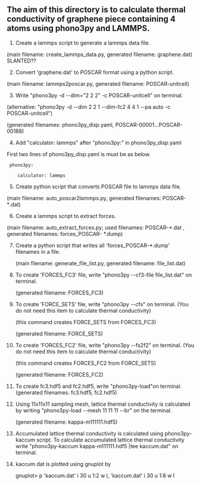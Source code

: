 ## The aim of this directory is to calculate thermal conductivity of graphene piece containing 4 atoms using phono3py and LAMMPS.

1. Create a lammps script to generate a lammps data file.

(main filename: create_lammps_data.py, generated filename: graphene.dat) SLANTED??

2. Convert 'graphene.dat' to POSCAR format using a python script.

(main filename: lammps2poscar.py, generated filename: POSCAR-unitcell)

3. Write "phono3py -d --dim="2 2 2" -c POSCAR-unitcell" on terminal.

(alternative: "phono3py -d --dim 2 2 1 --dim-fc2 4 4 1 --pa auto -c POSCAR-unitcell")
   
   (generated filenames: phono3py_disp.yaml, POSCAR-00001...POSCAR-00188)

4. Add "calculator: lammps" after "phono3py:" in phono3py_disp.yaml

First two lines of phono3py_disp.yaml is must be as below.


            
     phono3py:
   
        calculator: lammps
  
  


5. Create python script that converts POSCAR file to lammps data file.

(main filename: auto_poscar2lammps.py, generated filenames: POSCAR-*.dat)

6. Create a lammps script to extract forces.
   
(main filename: auto_extract_forces.py; used filenames: POSCAR-*.dat , generated filenames: forces_POSCAR- *.dump)

7. Create a python script that writes all 'forces_POSCAR-*.dump' filenames in a file.
   
   (main filename: generate_file_list.py, generated filename: file_list.dat)

8. To create 'FORCES_FC3' file, write "phono3py --cf3-file file_list.dat" on terminal.
   
   (generated filename: FORCES_FC3)

9. To create 'FORCE_SETS' file, write "phono3py --cfs" on terminal. (You do not need this item to calculate thermal conductivity)
   
    (this command creates FORCE_SETS from FORCES_FC3)

    (generated filename: FORCE_SETS)

10. To create 'FORCES_FC2' file, write "phono3py --fs2f2" on terminal. (You do not need this item to calculate thermal conductivity)
 
     (this command creates FORCES_FC2 from FORCE_SETS)

    (generated filename: FORCES_FC2)

11. To create fc3.hdf5 and fc2.hdf5, write "phono3py-load"on terminal.
   (generated filenames: fc3.hdf5, fc2.hdf5)

12. Using 11x11x11 sampling mesh, lattice thermal conductivity is calculated by writing
    "phono3py-load --mesh 11 11 11 --br" on the terminal.

    (generated filename: kappa-m111111.hdf5)

13. Accumulated lattice thermal conductivity is calculated using phono3py-kaccum script.
     To calculate accumulated lattice thermal conductivity write "phono3py-kaccum kappa-m111111.hdf5 |tee               kaccum.dat" on terminal.

14. kaccum.dat is plotted using gnuplot by
    
    gnuplot> p 'kaccum.dat' i 30 u 1:2 w l, 'kaccum.dat' i 30 u 1:8 w l

    
    
   


   

